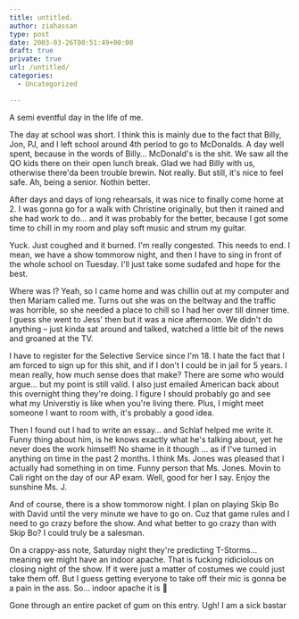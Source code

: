 ```yaml
---
title: untitled.
author: ziahassan
type: post
date: 2003-03-26T00:51:49+00:00
draft: true
private: true
url: /untitled/
categories:
  - Uncategorized

---
```

A semi eventful day in the life of me.

The day at school was short. I think this is mainly due to the fact that Billy, Jon, PJ, and I left school around 4th period to go to McDonalds. A day well spent, because in the words of Billy&#8230; McDonald's is the shit. We saw all the QO kids there on their open lunch break. Glad we had Billy with us, otherwise there'da been trouble brewin. Not really. But still, it's nice to feel safe. Ah, being a senior. Nothin better.

After days and days of long rehearsals, it was nice to finally come home at 2. I was gonna go for a walk with Christine originally, but then it rained and she had work to do&#8230; and it was probably for the better, because I got some time to chill in my room and play soft music and strum my guitar.

Yuck. Just coughed and it burned. I'm really congested. This needs to end. I mean, we have a show tommorow night, and then I have to sing in front of the whole school on Tuesday. I'll just take some sudafed and hope for the best.

Where was I? Yeah, so I came home and was chillin out at my computer and then Mariam called me. Turns out she was on the beltway and the traffic was horrible, so she needed a place to chill so I had her over till dinner time. I guess she went to Jess' then but it was a nice afternoon. We didn't do anything &#8211; just kinda sat around and talked, watched a little bit of the news and groaned at the TV.

I have to register for the Selective Service since I'm 18. I hate the fact that I am forced to sign up for this shit, and if I don't I could be in jail for 5 years. I mean really, how much sense does that make? There are some who would argue&#8230; but my point is still valid. I also just emailed American back about this overnight thing they're doing. I figure I should probably go and see what my Universtiy is like when you're living there. Plus, I might meet someone I want to room with, it's probably a good idea.

Then I found out I had to write an essay&#8230; and Schlaf helped me write it. Funny thing about him, is he knows exactly what he's talking about, yet he never does the work himself! No shame in it though &#8230; as if I've turned in anything on time in the past 2 months. I think Ms. Jones was pleased that I actually had something in on time. Funny person that Ms. Jones. Movin to Cali right on the day of our AP exam. Well, good for her I say. Enjoy the sunshine Ms. J.

And of course, there is a show tommorow night. I plan on playing Skip Bo with David until the very minute we have to go on. Cuz that game rules and I need to go crazy before the show. And what better to go crazy than with Skip Bo? I could truly be a salesman.

On a crappy-ass note, Saturday night they're predicting T-Storms&#8230; meaning we might have an indoor apache. That is fucking ridiciolous on closing night of the show. If it were just a matter of costumes we could just take them off. But I guess getting everyone to take off their mic is gonna be a pain in the ass. So&#8230; indoor apache it is 🙁

Gone through an entire packet of gum on this entry. Ugh! I am a sick bastar